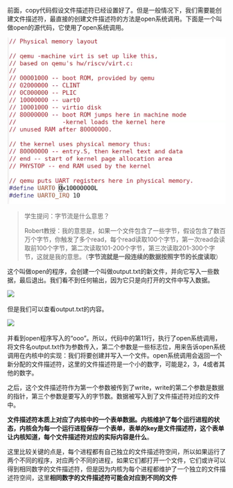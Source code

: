 前面，copy代码假设文件描述符已经设置好了。但是一般情况下，我们需要能创建文件描述符，最直接的创建文件描述符的方法是open系统调用。下面是一个叫做open的源代码，它使用了open系统调用。

[![](https://github.com/huihongxiao/MIT6.S081/raw/master/.gitbook/assets/image%20(194).png)](https://github.com/huihongxiao/MIT6.S081/blob/master/.gitbook/assets/image%20\(194\).png)

> 学生提问：字节流是什么意思？
> 
> Robert教授：我的意思是，如果一个文件包含了一些字节，假设包含了数百万个字节，你触发了多个read，每个read读取100个字节，第一次read会读取前100个字节，第二次读取101-200个字节，第三次读取201-300个字节，这就是我的意思。（**字节流就是一段连续的数据按照字节的长度读取**）

这个叫做open的程序，会创建一个叫做output.txt的新文件，并向它写入一些数据，最后退出。我们看不到任何输出，因为它只是向打开的文件中写入数据。

[![](https://github.com/huihongxiao/MIT6.S081/raw/master/.gitbook/assets/image%20(228).png)](https://github.com/huihongxiao/MIT6.S081/blob/master/.gitbook/assets/image%20\(228\).png)

但是我们可以查看output.txt的内容。

[![](https://github.com/huihongxiao/MIT6.S081/raw/master/.gitbook/assets/image%20(322).png)](https://github.com/huihongxiao/MIT6.S081/blob/master/.gitbook/assets/image%20\(322\).png)

并看到open程序写入的“ooo”。所以，代码中的第11行，执行了open系统调用，将文件名output.txt作为参数传入，第二个参数是一些标志位，用来告诉open系统调用在内核中的实现：我们将要创建并写入一个文件。open系统调用会返回一个新分配的文件描述符，这里的文件描述符是一个小的数字，可能是2，3，4或者其他的数字。

之后，这个文件描述符作为第一个参数被传到了write，write的第二个参数是数据的指针，第三个参数是要写入的字节数。数据被写入到了文件描述符对应的文件中。

**文件描述符本质上对应了内核中的一个表单数据。内核维护了每个运行进程的状态，内核会为每一个运行进程保存一个表单，表单的key是文件描述符，这个表单让内核知道，每个文件描述符对应的实际内容是什么**。

这里比较关键的点是，每个进程都有自己独立的文件描述符空间，所以如果运行了两个不同的程序，对应两个不同的进程，如果它们都打开一个文件，它们或许可以得到相同数字的文件描述符，但是因为内核为每个进程都维护了一个独立的文件描述符空间，这里**相同数字的文件描述符可能会对应到不同的文件**

